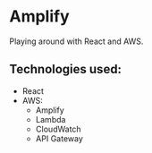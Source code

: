 # Amplify

Playing around with React and AWS.

## Technologies used:

* React
* AWS:
    - Amplify
    - Lambda
    - CloudWatch
    - API Gateway